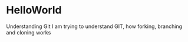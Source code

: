 # HelloWorld
Understanding Git
I am trying to understand GIT, how forking, branching and cloning works
